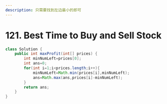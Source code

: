 ```yaml
---
description: 只需要找到左边最小的即可
---
```


# 121. Best Time to Buy and Sell Stock

```java
class Solution {
    public int maxProfit(int[] prices) {
        int minNumLeft=prices[0];
        int ans=0;
        for(int i=1;i<prices.length;i++){
            minNumLeft=Math.min(prices[i],minNumLeft);
            ans=Math.max(ans,prices[i]-minNumLeft);
        }
        return ans;
    }
}
```
